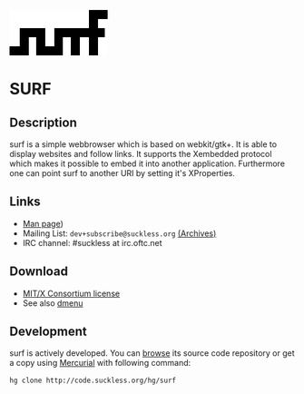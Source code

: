 ![surf](surf.gif)

SURF
====

Description
-----------
surf is a simple webbrowser which is based on webkit/gtk+. It is able
to display websites and follow links. It supports the Xembedded protocol
which makes it possible to embed it into another application. Furthermore
one can point surf to another URI by setting it's XProperties.


Links
-----
* [Man page](http://code.suckless.org/hg/surf/raw-file/tip/LICENSE))
* Mailing List: `dev+subscribe@suckless.org` [(Archives)](http://lists.suckless.org/dev)
* IRC channel: #suckless at irc.oftc.net

Download
--------
* [MIT/X Consortium license](http://code.suckless.org/hg/surf/raw-file/tip/LICENSE)
* See also [dmenu](http://tools.suckless.org/dmenu)

Development
-----------
surf is actively developed. You can [browse](http://code.suckless.org/hg/surf) its source code repository or get a copy using [Mercurial](http://www.selenic.com/mercurial/) with following command:

	hg clone http://code.suckless.org/hg/surf
